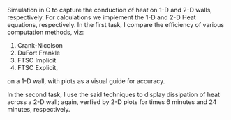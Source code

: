 Simulation in C to capture the conduction of heat on 1-D and 2-D walls, respectively. For calculations we implement the 1-D and 2-D Heat equations, respectively.
In the first task, I compare the efficiency of various computation methods, viz:
1. Crank-Nicolson
2. DuFort Frankle
3. FTSC Implicit
4. FTSC Explicit, 

on a 1-D wall, with plots as a visual guide for accuracy. 

In the second task, I use the said techniques to display dissipation of heat across a 2-D wall; again, verfied by 2-D plots for times 6 minutes and 24 minutes, respectively. 


